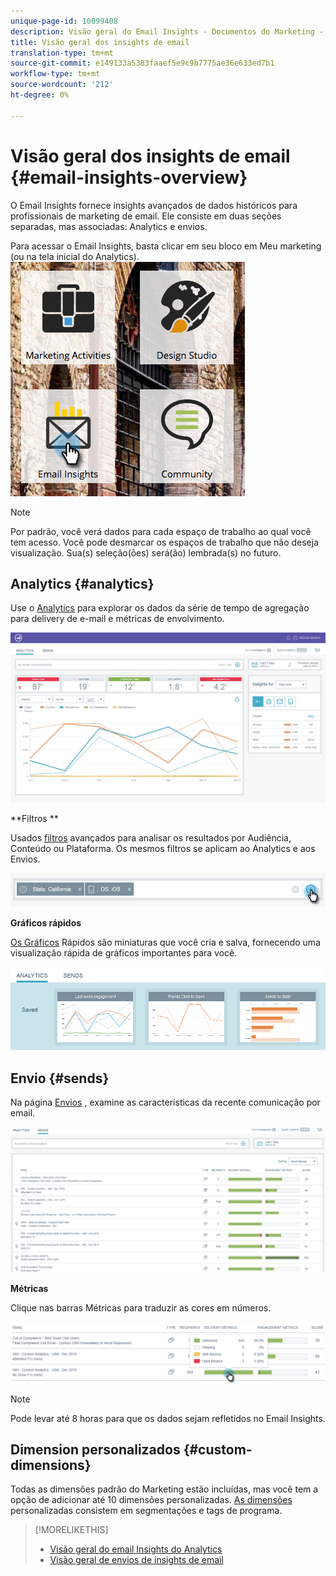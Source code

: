 ```yaml
---
unique-page-id: 10099408
description: Visão geral do Email Insights - Documentos do Marketing - Documentação do produto
title: Visão geral dos insights de email
translation-type: tm+mt
source-git-commit: e149133a5383faaef5e9c9b7775ae36e633ed7b1
workflow-type: tm+mt
source-wordcount: '212'
ht-degree: 0%

---
```



# Visão geral dos insights de email {#email-insights-overview}

O Email Insights fornece insights avançados de dados históricos para profissionais de marketing de email. Ele consiste em duas seções separadas, mas associadas: Analytics e envios.

Para acessar o Email Insights, basta clicar em seu bloco em Meu marketing (ou na tela inicial do Analytics).   ![](assets/icon.png)

>[!NOTE]
>
>Por padrão, você verá dados para cada espaço de trabalho ao qual você tem acesso. Você pode desmarcar os espaços de trabalho que não deseja visualização. Sua(s) seleção(ões) será(ão) lembrada(s) no futuro.

## Analytics {#analytics}

Use o [Analytics](email-insights-analytics-overview.md) para explorar os dados da série de tempo de agregação para delivery de e-mail e métricas de envolvimento.

![](assets/emailanalytics.jpg)

**Filtros **

Usados [filtros](filtering-in-email-insights.md) avançados para analisar os resultados por Audiência, Conteúdo ou Plataforma. Os mesmos filtros se aplicam ao Analytics e aos Envios.

![](assets/filter.png)

**Gráficos rápidos**

[Os Gráficos](email-insights-quick-charts.md) Rápidos são miniaturas que você cria e salva, fornecendo uma visualização rápida de gráficos importantes para você.

![](assets/three.png)

## Envio {#sends}

Na página [Envios](email-insights-sends-overview.md) , examine as características da recente comunicação por email.

![](assets/two.png)

**Métricas**

Clique nas barras Métricas para traduzir as cores em números.

![](assets/delivery-metrics.png)

>[!NOTE]
>
>Pode levar até 8 horas para que os dados sejam refletidos no Email Insights.

## Dimension personalizados {#custom-dimensions}

Todas as dimensões padrão do Marketing estão incluídas, mas você tem a opção de adicionar até 10 dimensões personalizadas. [As dimensões](custom-dimensions-for-email-insights.md) personalizadas consistem em segmentações e tags de programa.

>[!MORELIKETHIS]
>
>* [Visão geral do email Insights do Analytics](email-insights-analytics-overview.md)
>* [Visão geral de envios de insights de email](email-insights-sends-overview.md)

>



